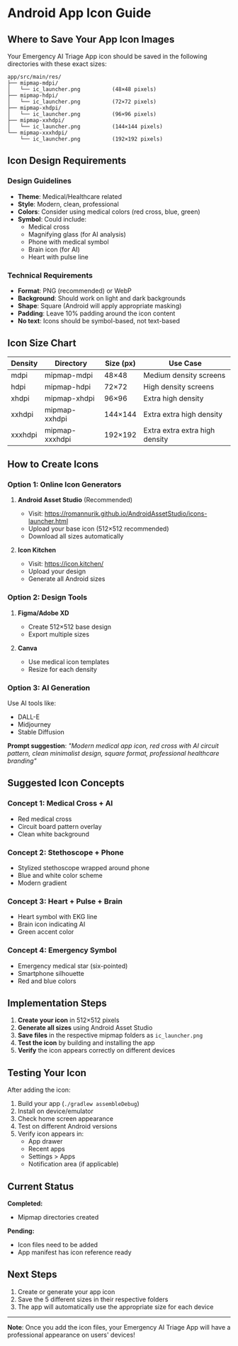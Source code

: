 # Android App Icon Guide

## Where to Save Your App Icon Images

Your Emergency AI Triage App icon should be saved in the following directories with these exact sizes:

```
app/src/main/res/
├── mipmap-mdpi/
│   └── ic_launcher.png          (48×48 pixels)
├── mipmap-hdpi/
│   └── ic_launcher.png          (72×72 pixels)
├── mipmap-xhdpi/
│   └── ic_launcher.png          (96×96 pixels)
├── mipmap-xxhdpi/
│   └── ic_launcher.png          (144×144 pixels)
└── mipmap-xxxhdpi/
    └── ic_launcher.png          (192×192 pixels)
```

## Icon Design Requirements

### Design Guidelines
- **Theme**: Medical/Healthcare related
- **Style**: Modern, clean, professional
- **Colors**: Consider using medical colors (red cross, blue, green)
- **Symbol**: Could include:
  - Medical cross
  - Magnifying glass (for AI analysis)
  - Phone with medical symbol
  - Brain icon (for AI)
  - Heart with pulse line

### Technical Requirements
- **Format**: PNG (recommended) or WebP
- **Background**: Should work on light and dark backgrounds
- **Shape**: Square (Android will apply appropriate masking)
- **Padding**: Leave 10% padding around the icon content
- **No text**: Icons should be symbol-based, not text-based

## Icon Size Chart

| Density | Directory | Size (px) | Use Case |
|---------|-----------|-----------|----------|
| mdpi    | mipmap-mdpi    | 48×48   | Medium density screens |
| hdpi    | mipmap-hdpi    | 72×72   | High density screens |
| xhdpi   | mipmap-xhdpi   | 96×96   | Extra high density |
| xxhdpi  | mipmap-xxhdpi  | 144×144 | Extra extra high density |
| xxxhdpi | mipmap-xxxhdpi | 192×192 | Extra extra extra high density |


## How to Create Icons

### Option 1: Online Icon Generators
1. **Android Asset Studio** (Recommended)
   - Visit: https://romannurik.github.io/AndroidAssetStudio/icons-launcher.html
   - Upload your base icon (512×512 recommended)
   - Download all sizes automatically

2. **Icon Kitchen**
   - Visit: https://icon.kitchen/
   - Upload your design
   - Generate all Android sizes

### Option 2: Design Tools
1. **Figma/Adobe XD**
   - Create 512×512 base design
   - Export multiple sizes
   
2. **Canva**
   - Use medical icon templates
   - Resize for each density

### Option 3: AI Generation
Use AI tools like:
- DALL-E
- Midjourney  
- Stable Diffusion

**Prompt suggestion**: 
*"Modern medical app icon, red cross with AI circuit pattern, clean minimalist design, square format, professional healthcare branding"*

## Suggested Icon Concepts

### Concept 1: Medical Cross + AI
- Red medical cross
- Circuit board pattern overlay
- Clean white background

### Concept 2: Stethoscope + Phone
- Stylized stethoscope wrapped around phone
- Blue and white color scheme
- Modern gradient

### Concept 3: Heart + Pulse + Brain
- Heart symbol with EKG line
- Brain icon indicating AI
- Green accent color

### Concept 4: Emergency Symbol
- Emergency medical star (six-pointed)
- Smartphone silhouette
- Red and blue colors

## Implementation Steps

1. **Create your icon** in 512×512 pixels
2. **Generate all sizes** using Android Asset Studio
3. **Save files** in the respective mipmap folders as `ic_launcher.png`
4. **Test the icon** by building and installing the app
5. **Verify** the icon appears correctly on different devices

## Testing Your Icon

After adding the icon:
1. Build your app (`./gradlew assembleDebug`)
2. Install on device/emulator
3. Check home screen appearance
4. Test on different Android versions
5. Verify icon appears in:
   - App drawer
   - Recent apps
   - Settings > Apps
   - Notification area (if applicable)

## Current Status

**Completed:**
- Mipmap directories created

**Pending:**
- Icon files need to be added
- App manifest has icon reference ready

## Next Steps

1. Create or generate your app icon
2. Save the 5 different sizes in their respective folders
3. The app will automatically use the appropriate size for each device

---

**Note**: Once you add the icon files, your Emergency AI Triage App will have a professional appearance on users' devices!